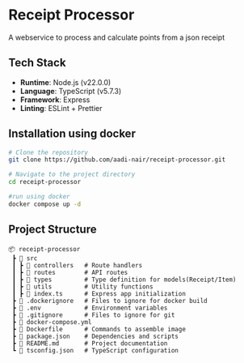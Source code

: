 # Receipt Processor

A webservice to process and calculate points from a json receipt

## Tech Stack

- **Runtime**: Node.js (v22.0.0)
- **Language**: TypeScript (v5.7.3)
- **Framework**: Express
- **Linting**: ESLint + Prettier

## **Installation using docker**

```sh
# Clone the repository
git clone https://github.com/aadi-nair/receipt-processor.git

# Navigate to the project directory
cd receipt-processor

#run using docker
docker compose up -d
```


## Project Structure

```
📦 receipt-processor
 ┣ 📂 src
 ┃ ┣ 📂 controllers   # Route handlers
 ┃ ┣ 📂 routes        # API routes
 ┃ ┣ 📂 types         # Type definition for models(Receipt/Item)
 ┃ ┣ 📂 utils         # Utility functions
 ┃ ┣ 📜 index.ts      # Express app initialization
 ┣ 📜 .dockerignore   # Files to ignore for docker build
 ┣ 📜 .env            # Environment variables
 ┣ 📜 .gitignore      # Files to ignore for git
 ┣ 📜 docker-compose.yml     
 ┣ 📜 Dockerfile      # Commands to assemble image   
 ┣ 📜 package.json    # Dependencies and scripts
 ┣ 📜 README.md       # Project documentation
 ┗ 📜 tsconfig.json   # TypeScript configuration

```